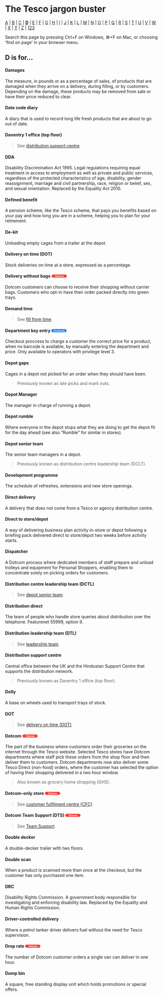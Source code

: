 # The Tesco jargon buster

[A](a.md) | [B](b.md) | [C](c.md) | [**D**](d.md) | [E](e.md) | [F](f.md) | [G](g.md) | [H](h.md) | [I](i.md) | [J](j.md) | [K](k.md) | [L](l.md) | [M](m.md) | [N](n.md) | [O](o.md) | [P](p.md) | [Q](q.md) | [R](r.md) | [S](s.md) | [T](t.md) | [U](u.md) | [V](v.md) | [W](w.md) | [X](x.md) | [Y](y.md) | [Z](z.md) | [123](123.md)

Search this page by pressing Ctrl+F on Windows, ⌘+F on Mac, or choosing ‘find on page’ in your browser menu.

## D is for…

#### Damages
The measure, in pounds or as a percentage of sales, of products that are damaged when they arrive on a delivery, during filling, or by customers. Depending on the damage, these products may be removed from sale or have their price reduced to clear.

#### Date code diary
A diary that is used to record long life fresh products that are about to go out of date.

#### Daventry 1 office (top floor)
> See [distribution support centre](#distribution-support-centre).

#### DDA
Disability Discrimination Act 1995. Legal regulations requiring equal treatment in access to employment as well as private and public services, regardless of the protected characteristics of age, disability, gender reassignment, marriage and civil partnership, race, religion or belief, sex, and sexual orientation. Replaced by the Equality Act 2010.

#### Defined benefit
A pension scheme, like the Tesco scheme, that pays you benefits based on your pay and how long you are in a scheme, helping you to plan for your retirement.

#### De-kit
Unloading empty cages from a trailer at the depot.

#### Delivery on time (DOT)
Stock deliveries on time at a store, expressed as a percentage.

#### Delivery without bags ![Dotcom](assets/images/tag-dotcom.png)
Dotcom customers can choose to receive their shopping without carrier bags. Customers who opt-in have their order packed directly into green trays.

#### Demand time
> See [fill from time](f.md#fill-from-time).

#### Department key entry ![Checkouts](assets/images/tag-checkouts.png)
Checkout proccess to charge a customer the correct price for a product, when no barcode is available, by manually entering the department and price. Only available to operators with privilege level 3.

#### Depot gaps
Cages in a depot not picked for an order when they should have been.
> Previously known as late picks and mark outs.

#### Depot Manager
The manager in charge of running a depot.

#### Depot rumble
Where everyone in the depot stops what they are doing to get the depot fit for the day ahead (see also “Rumble” for similar in stores).

#### Depot senior team
The senior team managers in a depot.
> Previously known as distribution centre leadership team (DCLT).

#### Development programme
The schedule of refreshes, extensions and new store openings.

#### Direct delivery
A delivery that does not come from a Tesco or agency distribution centre.

#### Direct to store/depot
A way of delivering business plan activity in-store or depot following a briefing pack delivered direct to store/depot two weeks before activity starts.

#### Dispatcher
A Dotcom process where dedicated members of staff prepare and unload trolleys and equipment for Personal Shoppers, enabling them to concentrate solely on picking orders for customers.

#### Distribution centre leadership team (DCTL)
> See [depot senior team](d.md#depot-senior-team).

#### Distribution direct
The team of people who handle store queries about distribution over the telephone. Featurenet 55999, option 9.

#### Distribution leadership team (DTL)
> See [leadership team](l.md#leadership-team).

#### Distribution support centre
Central office between the UK and the Hindustan Support Centre that supports the distribution network.
> Previously known as Daventry 1 office (top floor).

#### Dolly
A base on wheels used to transport trays of stock.

#### DOT
> See [delivery on time (DOT)](#delivery-on-time-dot).

#### Dotcom ![Dotcom](assets/images/tag-dotcom.png)
The part of the business where customers order their groceries on the internet through the Tesco website. Selected Tesco stores have Dotcom departments where staff pick these orders from the shop floor and then deliver them to customers. Dotcom departments now also deliver some Tesco Direct (non-food) orders, where the customer has selected the option of having their shopping delivered in a two hour window.
> Also known as grocery home shopping (GHS).

#### Dotcom-only store ![Dotcom](assets/images/tag-dotcom.png)
> See [customer fulfilment centre (CFC)](c.md#customer-fulfilment-centre-cfc).

#### Dotcom Team Support (DTS) ![Dotcom](assets/images/tag-dotcom.png)
> See [Team Support](t.md#team-support).

#### Double decker
A double-decker trailer with two floors.

#### Double scan
When a product is scanned more than once at the checkout, but the customer has only purchased one item.

#### DRC
Disability Rights Commission. A government body responsible for investigating and enforcing disability law. Replaced by the Equality and Human Rights Commission.

#### Driver-controlled delivery
Where a petrol tanker driver delivers fuel without the need for Tesco supervision.

#### Drop rate ![Dotcom](assets/images/tag-dotcom.png)
The number of Dotcom customer orders a single van can deliver in one hour.

#### Dump bin
A square, free standing display unit which holds promotions or special offers.
